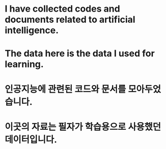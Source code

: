 # I have collected codes and documents related to artificial intelligence.
# The data here is the data I used for learning.

# 인공지능에 관련된 코드와 문서를 모아두었습니다.
# 이곳의 자료는 필자가 학습용으로 사용했던 데이터입니다.
